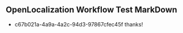 ## OpenLocalization Workflow Test MarkDown
* c67b021a-4a9a-4a2c-94d3-97867cfec45f thanks!

<!--HONumber=Jul16_HO3-->


